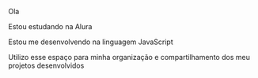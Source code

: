 Ola

Estou estudando na Alura

Estou me desenvolvendo na linguagem JavaScript

Utilizo esse espaço para minha organização e compartilhamento dos meu projetos desenvolvidos
